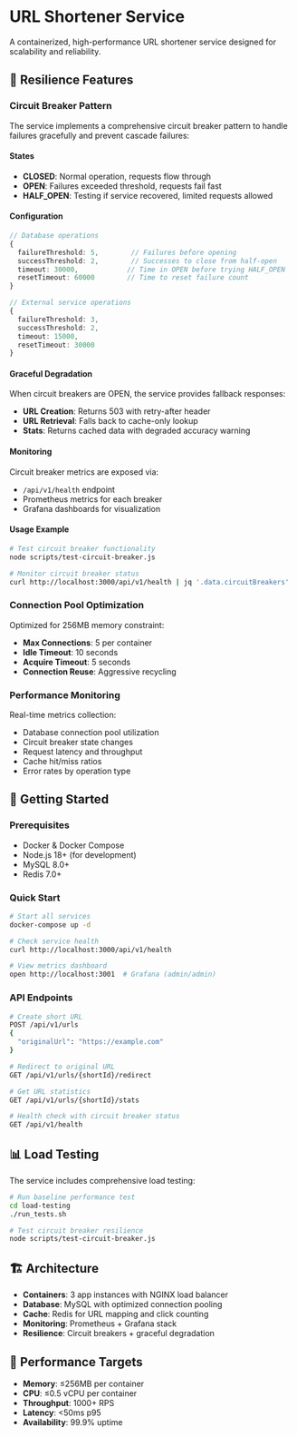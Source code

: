 # URL Shortener Service

A containerized, high-performance URL shortener service designed for scalability and reliability.

## 🔧 Resilience Features

### Circuit Breaker Pattern

The service implements a comprehensive circuit breaker pattern to handle failures gracefully and prevent cascade failures:

#### **States**
- **CLOSED**: Normal operation, requests flow through
- **OPEN**: Failures exceeded threshold, requests fail fast
- **HALF_OPEN**: Testing if service recovered, limited requests allowed

#### **Configuration**
```typescript
// Database operations
{
  failureThreshold: 5,        // Failures before opening
  successThreshold: 2,        // Successes to close from half-open
  timeout: 30000,            // Time in OPEN before trying HALF_OPEN
  resetTimeout: 60000        // Time to reset failure count
}

// External service operations  
{
  failureThreshold: 3,
  successThreshold: 2,
  timeout: 15000,
  resetTimeout: 30000
}
```

#### **Graceful Degradation**
When circuit breakers are OPEN, the service provides fallback responses:

- **URL Creation**: Returns 503 with retry-after header
- **URL Retrieval**: Falls back to cache-only lookup
- **Stats**: Returns cached data with degraded accuracy warning

#### **Monitoring**
Circuit breaker metrics are exposed via:
- `/api/v1/health` endpoint
- Prometheus metrics for each breaker
- Grafana dashboards for visualization

#### **Usage Example**
```bash
# Test circuit breaker functionality
node scripts/test-circuit-breaker.js

# Monitor circuit breaker status
curl http://localhost:3000/api/v1/health | jq '.data.circuitBreakers'
```

### Connection Pool Optimization

Optimized for 256MB memory constraint:
- **Max Connections**: 5 per container
- **Idle Timeout**: 10 seconds  
- **Acquire Timeout**: 5 seconds
- **Connection Reuse**: Aggressive recycling

### Performance Monitoring

Real-time metrics collection:
- Database connection pool utilization
- Circuit breaker state changes
- Request latency and throughput
- Cache hit/miss ratios
- Error rates by operation type

## 🚀 Getting Started

### Prerequisites
- Docker & Docker Compose
- Node.js 18+ (for development)
- MySQL 8.0+
- Redis 7.0+

### Quick Start
```bash
# Start all services
docker-compose up -d

# Check service health
curl http://localhost:3000/api/v1/health

# View metrics dashboard
open http://localhost:3001  # Grafana (admin/admin)
```

### API Endpoints

```bash
# Create short URL
POST /api/v1/urls
{
  "originalUrl": "https://example.com"
}

# Redirect to original URL
GET /api/v1/urls/{shortId}/redirect

# Get URL statistics
GET /api/v1/urls/{shortId}/stats

# Health check with circuit breaker status
GET /api/v1/health
```

## 📊 Load Testing

The service includes comprehensive load testing:

```bash
# Run baseline performance test
cd load-testing
./run_tests.sh

# Test circuit breaker resilience
node scripts/test-circuit-breaker.js
```

## 🏗️ Architecture

- **Containers**: 3 app instances with NGINX load balancer
- **Database**: MySQL with optimized connection pooling
- **Cache**: Redis for URL mapping and click counting
- **Monitoring**: Prometheus + Grafana stack
- **Resilience**: Circuit breakers + graceful degradation

## 📝 Performance Targets

- **Memory**: ≤256MB per container
- **CPU**: ≤0.5 vCPU per container  
- **Throughput**: 1000+ RPS
- **Latency**: <50ms p95
- **Availability**: 99.9% uptime
